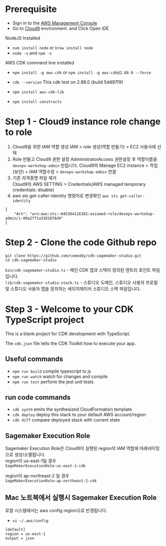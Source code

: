 # Prerequisite

* Sign in to the [AWS Management Console](https://console.aws.amazon.com/)
* Go to [Cloud9](https://console.aws.amazon.com/cloud9/) environment. and Click Open IDE

NodeJS Installed
* `nvm install node` or `brew install node`
* `node -v` and `npm -v`

AWS CDK command line installed
* `npm install -g aws-cdk` or `npm install -g aws-cdk@2.88.0 --force`
* `cdk --version`
  This cdk test on 2.88.0 (build 5d497f9)

* `npm install aws-cdk-lib`
* `npm install constructs`

# Step 1 - Cloud9 instance role change to role
1. Cloud9을 위한 IAM 역할 생성
   IAM > role 생성(역할 만들기) > EC2 사용사례 선택    
2. Role 만들고 Cloud9 권한 설정
   AdministratorAccess 권한설정 후 역할이름을 `devops-workshop-admin` 만듭니다.
   Cloud9의 Manage EC2 instance > 작업(보안) > IAM 역할수정 > `devops-workshop-admin` 연결
3. 기존 자격증명 파일 제거  
   Cloud9의 AWS SETTING > Credentials(AWS managed temporary credentials: disable)
4. aws sts get-caller-identity 명령어로 변경확인
  `aws sts get-caller-identity` 
```
{
    "Arn": "arn:aws:sts::045364116382:assumed-role/devops-workshop-admin/i-00a2ff1a3281076d4"
}
```
# Step 2 - Clone the code Github repo
`git clone https://github.com/comeddy/cdk-sagemaker-studio.git`<br>
`cd cdk-sagemaker-studio`

`bin/cdk-sagemaker-studio.ts` - 메인 CDK 앱과 스택이 정의된 엔트리 포인트 파일입니다.<br>
`lib/cdk-sagemaker-studio-stack.ts` -  스튜디오 도메인, 스튜디오 사용자 프로필 및 스튜디오 사용자 앱을 정의하는 세이지메이커 스튜디오 스택 파일입니다.
# Step 3 - Welcome to your CDK TypeScript project

This is a blank project for CDK development with TypeScript.

The `cdk.json` file tells the CDK Toolkit how to execute your app.

## Useful commands
* `npm run build`   compile typescript to js
* `npm run watch`   watch for changes and compile
* `npm run test`    perform the jest unit tests

## run code commands
* `cdk synth`       emits the synthesized CloudFormation template
* `cdk deploy`      deploy this stack to your default AWS account/region
* `cdk diff`        compare deployed stack with current state

## Sagemaker Execution Role
Sagemaker Execution Role은 Cloud9이 실행된 region의 IAM 역할에 아래네이밍으로 생성/소멸됩니다.<br>
region이 us-east-1일 경우<br>
```SageMakerExecutionRole-us-east-1-cdk```

region이 ap-northeast-2 일 경우<br>
```SageMakerExecutionRole-ap-northeast-2-cdk```

## Mac 노트북에서 실행시 Sagemaker Execution Role
로컬 시스템에서는 aws config region으로 반경됩니다.<br>
* `vi ~/.aws/config`

```
[default]
region = us-east-1
output = json
```